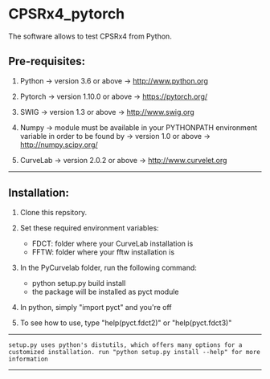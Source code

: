 # CPSRx4_pytorch

The software allows to test CPSRx4 from Python.


## Pre-requisites:

1. Python
	-> version 3.6 or above
	-> http://www.python.org

2. Pytorch
	-> version 1.10.0 or above
	-> https://pytorch.org/

3. SWIG
	-> version 1.3 or above
	-> http://www.swig.org

4. Numpy
	-> module must be available in your PYTHONPATH environment variable in order to be found by 
	-> version 1.0 or above
	-> http://numpy.scipy.org/

5. CurveLab
	-> version 2.0.2 or above
	-> http://www.curvelet.org

***

## Installation:

1. Clone this repsitory.

2. Set these required environment variables:

	- FDCT: folder where your CurveLab installation is
	- FFTW: folder where your fftw installation is

3. In the PyCurvelab folder, run the following command:

	- python setup.py build install
	- the package will be installed as pyct module

4. In python, simply "import pyct" and you're off

5. To see how to use, type "help(pyct.fdct2)" or "help(pyct.fdct3)"

***

`setup.py uses python's distutils, which offers many options for a customized installation.
run "python setup.py install --help" for more information`

***
